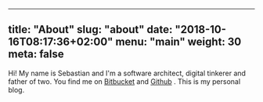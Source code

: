 
---
title: "About"
slug: "about"
date: "2018-10-16T08:17:36+02:00"
menu: "main"
weight: 30
meta: false
---

Hi! My name is Sebastian and I'm a software architect, digital tinkerer and father of two. 
You find me on [Bitbucket](https://bitbucket.org/basti/) and [Github](https://github.com/redtoad/) .
This is my personal blog.


